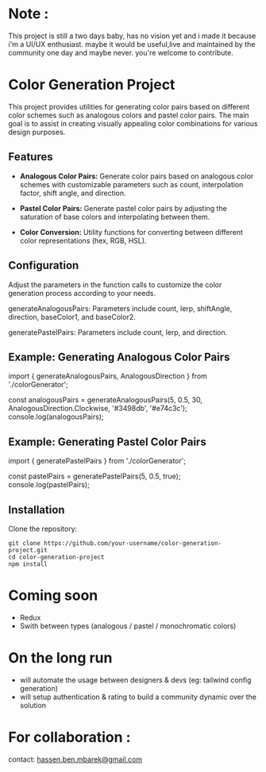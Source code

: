 # Note : 
This project is still a two days baby, has no vision yet and i made it because i'm a UI/UX enthusiast. maybe it would be useful,live and maintained by the community one day and maybe never.
you're welcome to contribute.

# Color Generation Project

This project provides utilities for generating color pairs based on different color schemes such as analogous colors and pastel color pairs. The main goal is to assist in creating visually appealing color combinations for various design purposes.

## Features

- **Analogous Color Pairs:** Generate color pairs based on analogous color schemes with customizable parameters such as count, interpolation factor, shift angle, and direction.

- **Pastel Color Pairs:** Generate pastel color pairs by adjusting the saturation of base colors and interpolating between them.

- **Color Conversion:** Utility functions for converting between different color representations (hex, RGB, HSL).


## Configuration
Adjust the parameters in the function calls to customize the color generation process according to your needs.

generateAnalogousPairs: Parameters include count, lerp, shiftAngle, direction, baseColor1, and baseColor2.

generatePastelPairs: Parameters include count, lerp, and direction.

## Example: Generating Analogous Color Pairs


import { generateAnalogousPairs, AnalogousDirection } from './colorGenerator';

const analogousPairs = generateAnalogousPairs(5, 0.5, 30, AnalogousDirection.Clockwise, '#3498db', '#e74c3c');
console.log(analogousPairs);

## Example: Generating Pastel Color Pairs


import { generatePastelPairs } from './colorGenerator';

const pastelPairs = generatePastelPairs(5, 0.5, true);
console.log(pastelPairs);


## Installation

Clone the repository:

```
git clone https://github.com/your-username/color-generation-project.git
cd color-generation-project
npm install
```
# Coming soon

- Redux
- Swith between types (analogous / pastel / monochromatic colors)


# On the long run
- will automate the usage between designers & devs (eg: tailwind config generation)
- will setup authentication & rating to build a community dynamic over the solution

# For collaboration :
contact: hassen.ben.mbarek@gmail.com
